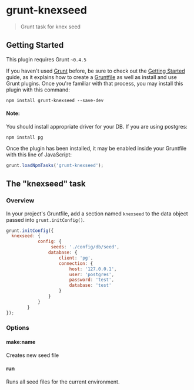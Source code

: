 # grunt-knexseed

> Grunt task for knex seed

## Getting Started
This plugin requires Grunt `~0.4.5`

If you haven't used [Grunt](http://gruntjs.com/) before, be sure to check out the [Getting Started](http://gruntjs.com/getting-started) guide, as it explains how to create a [Gruntfile](http://gruntjs.com/sample-gruntfile) as well as install and use Grunt plugins. Once you're familiar with that process, you may install this plugin with this command:

```shell
npm install grunt-knexseed --save-dev
```
#### Note:
You should install appropriate driver for your DB.
If you are using postgres:
```shell
npm install pg
```
Once the plugin has been installed, it may be enabled inside your Gruntfile with this line of JavaScript:

```js
grunt.loadNpmTasks('grunt-knexseed');
```

## The "knexseed" task

### Overview
In your project's Gruntfile, add a section named `knexseed` to the data object passed into `grunt.initConfig()`.

```js
grunt.initConfig({
  knexseed: {
            config: {
                 seeds: './config/db/seed',
                database: {
                    client: 'pg',
                    connection: {
                        host: '127.0.0.1',
                        user: 'postgres',
                        password: 'test',
                        database: 'test'
                    }
                }
            }
        }
});
```

### Options

#### make:name

Creates new seed file

#### run

Runs all seed files for the current environment.
